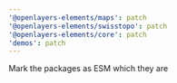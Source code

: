 ```yaml
---
'@openlayers-elements/maps': patch
'@openlayers-elements/swisstopo': patch
'@openlayers-elements/core': patch
'demos': patch
---
```


Mark the packages as ESM which they are
